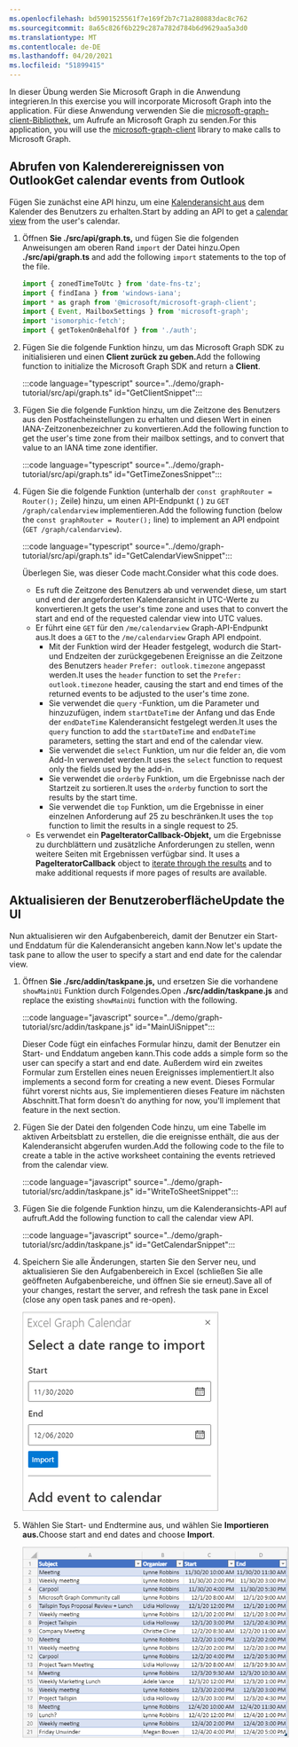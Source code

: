 ```yaml
---
ms.openlocfilehash: bd5901525561f7e169f2b7c71a280883dac8c762
ms.sourcegitcommit: 8a65c826f6b229c287a782d784b6d9629aa5a3d0
ms.translationtype: MT
ms.contentlocale: de-DE
ms.lasthandoff: 04/20/2021
ms.locfileid: "51899415"
---
```

<!-- markdownlint-disable MD002 MD041 -->

<span data-ttu-id="915ea-101">In dieser Übung werden Sie Microsoft Graph in die Anwendung integrieren.</span><span class="sxs-lookup"><span data-stu-id="915ea-101">In this exercise you will incorporate Microsoft Graph into the application.</span></span> <span data-ttu-id="915ea-102">Für diese Anwendung verwenden Sie die [microsoft-graph-client-Bibliothek,](https://github.com/microsoftgraph/msgraph-sdk-javascript) um Aufrufe an Microsoft Graph zu senden.</span><span class="sxs-lookup"><span data-stu-id="915ea-102">For this application, you will use the [microsoft-graph-client](https://github.com/microsoftgraph/msgraph-sdk-javascript) library to make calls to Microsoft Graph.</span></span>

## <a name="get-calendar-events-from-outlook"></a><span data-ttu-id="915ea-103">Abrufen von Kalenderereignissen von Outlook</span><span class="sxs-lookup"><span data-stu-id="915ea-103">Get calendar events from Outlook</span></span>

<span data-ttu-id="915ea-104">Fügen Sie zunächst eine API hinzu, um eine [Kalenderansicht aus](https://docs.microsoft.com/graph/api/user-list-calendarview) dem Kalender des Benutzers zu erhalten.</span><span class="sxs-lookup"><span data-stu-id="915ea-104">Start by adding an API to get a [calendar view](https://docs.microsoft.com/graph/api/user-list-calendarview) from the user's calendar.</span></span>

1. <span data-ttu-id="915ea-105">Öffnen **Sie ./src/api/graph.ts,** und fügen Sie die folgenden Anweisungen am oberen Rand `import` der Datei hinzu.</span><span class="sxs-lookup"><span data-stu-id="915ea-105">Open **./src/api/graph.ts** and add the following `import` statements to the top of the file.</span></span>

    ```typescript
    import { zonedTimeToUtc } from 'date-fns-tz';
    import { findIana } from 'windows-iana';
    import * as graph from '@microsoft/microsoft-graph-client';
    import { Event, MailboxSettings } from 'microsoft-graph';
    import 'isomorphic-fetch';
    import { getTokenOnBehalfOf } from './auth';
    ```

1. <span data-ttu-id="915ea-106">Fügen Sie die folgende Funktion hinzu, um das Microsoft Graph SDK zu initialisieren und einen **Client zurück zu geben.**</span><span class="sxs-lookup"><span data-stu-id="915ea-106">Add the following function to initialize the Microsoft Graph SDK and return a **Client**.</span></span>

    :::code language="typescript" source="../demo/graph-tutorial/src/api/graph.ts" id="GetClientSnippet":::

1. <span data-ttu-id="915ea-107">Fügen Sie die folgende Funktion hinzu, um die Zeitzone des Benutzers aus den Postfacheinstellungen zu erhalten und diesen Wert in einen IANA-Zeitzonenbezeichner zu konvertieren.</span><span class="sxs-lookup"><span data-stu-id="915ea-107">Add the following function to get the user's time zone from their mailbox settings, and to convert that value to an IANA time zone identifier.</span></span>

    :::code language="typescript" source="../demo/graph-tutorial/src/api/graph.ts" id="GetTimeZonesSnippet":::

1. <span data-ttu-id="915ea-108">Fügen Sie die folgende Funktion (unterhalb der `const graphRouter = Router();` Zeile) hinzu, um einen API-Endpunkt ( ) zu `GET /graph/calendarview` implementieren.</span><span class="sxs-lookup"><span data-stu-id="915ea-108">Add the following function (below the `const graphRouter = Router();` line) to implement an API endpoint (`GET /graph/calendarview`).</span></span>

    :::code language="typescript" source="../demo/graph-tutorial/src/api/graph.ts" id="GetCalendarViewSnippet":::

    <span data-ttu-id="915ea-109">Überlegen Sie, was dieser Code macht.</span><span class="sxs-lookup"><span data-stu-id="915ea-109">Consider what this code does.</span></span>

    - <span data-ttu-id="915ea-110">Es ruft die Zeitzone des Benutzers ab und verwendet diese, um start und end der angeforderten Kalenderansicht in UTC-Werte zu konvertieren.</span><span class="sxs-lookup"><span data-stu-id="915ea-110">It gets the user's time zone and uses that to convert the start and end of the requested calendar view into UTC values.</span></span>
    - <span data-ttu-id="915ea-111">Er führt eine `GET` für den `/me/calendarview` Graph-API-Endpunkt aus.</span><span class="sxs-lookup"><span data-stu-id="915ea-111">It does a `GET` to the `/me/calendarview` Graph API endpoint.</span></span>
        - <span data-ttu-id="915ea-112">Mit der Funktion wird der Header festgelegt, wodurch die Start- und Endzeiten der zurückgegebenen Ereignisse an die Zeitzone des Benutzers `header` `Prefer: outlook.timezone` angepasst werden.</span><span class="sxs-lookup"><span data-stu-id="915ea-112">It uses the `header` function to set the `Prefer: outlook.timezone` header, causing the start and end times of the returned events to be adjusted to the user's time zone.</span></span>
        - <span data-ttu-id="915ea-113">Sie verwendet die `query` -Funktion, um die Parameter und hinzuzufügen, indem `startDateTime` der Anfang und das Ende der `endDateTime` Kalenderansicht festgelegt werden.</span><span class="sxs-lookup"><span data-stu-id="915ea-113">It uses the `query` function to add the `startDateTime` and `endDateTime` parameters, setting the start and end of the calendar view.</span></span>
        - <span data-ttu-id="915ea-114">Sie verwendet die `select` Funktion, um nur die felder an, die vom Add-In verwendet werden.</span><span class="sxs-lookup"><span data-stu-id="915ea-114">It uses the `select` function to request only the fields used by the add-in.</span></span>
        - <span data-ttu-id="915ea-115">Sie verwendet die `orderby` Funktion, um die Ergebnisse nach der Startzeit zu sortieren.</span><span class="sxs-lookup"><span data-stu-id="915ea-115">It uses the `orderby` function to sort the results by the start time.</span></span>
        - <span data-ttu-id="915ea-116">Sie verwendet die `top` Funktion, um die Ergebnisse in einer einzelnen Anforderung auf 25 zu beschränken.</span><span class="sxs-lookup"><span data-stu-id="915ea-116">It uses the `top` function to limit the results in a single request to 25.</span></span>
    - <span data-ttu-id="915ea-117">Es verwendet ein **PageIteratorCallback-Objekt,** um die Ergebnisse zu durchblättern und zusätzliche Anforderungen zu stellen, wenn weitere Seiten mit Ergebnissen verfügbar sind. [](https://docs.microsoft.com/graph/sdks/paging)</span><span class="sxs-lookup"><span data-stu-id="915ea-117">It uses a **PageIteratorCallback** object to [iterate through the results](https://docs.microsoft.com/graph/sdks/paging) and to make additional requests if more pages of results are available.</span></span>

## <a name="update-the-ui"></a><span data-ttu-id="915ea-118">Aktualisieren der Benutzeroberfläche</span><span class="sxs-lookup"><span data-stu-id="915ea-118">Update the UI</span></span>

<span data-ttu-id="915ea-119">Nun aktualisieren wir den Aufgabenbereich, damit der Benutzer ein Start- und Enddatum für die Kalenderansicht angeben kann.</span><span class="sxs-lookup"><span data-stu-id="915ea-119">Now let's update the task pane to allow the user to specify a start and end date for the calendar view.</span></span>

1. <span data-ttu-id="915ea-120">Öffnen **Sie ./src/addin/taskpane.js,** und ersetzen Sie die vorhandene `showMainUi` Funktion durch Folgendes.</span><span class="sxs-lookup"><span data-stu-id="915ea-120">Open **./src/addin/taskpane.js** and replace the existing `showMainUi` function with the following.</span></span>

    :::code language="javascript" source="../demo/graph-tutorial/src/addin/taskpane.js" id="MainUiSnippet":::

    <span data-ttu-id="915ea-121">Dieser Code fügt ein einfaches Formular hinzu, damit der Benutzer ein Start- und Enddatum angeben kann.</span><span class="sxs-lookup"><span data-stu-id="915ea-121">This code adds a simple form so the user can specify a start and end date.</span></span> <span data-ttu-id="915ea-122">Außerdem wird ein zweites Formular zum Erstellen eines neuen Ereignisses implementiert.</span><span class="sxs-lookup"><span data-stu-id="915ea-122">It also implements a second form for creating a new event.</span></span> <span data-ttu-id="915ea-123">Dieses Formular führt vorerst nichts aus, Sie implementieren dieses Feature im nächsten Abschnitt.</span><span class="sxs-lookup"><span data-stu-id="915ea-123">That form doesn't do anything for now, you'll implement that feature in the next section.</span></span>

1. <span data-ttu-id="915ea-124">Fügen Sie der Datei den folgenden Code hinzu, um eine Tabelle im aktiven Arbeitsblatt zu erstellen, die die ereignisse enthält, die aus der Kalenderansicht abgerufen wurden.</span><span class="sxs-lookup"><span data-stu-id="915ea-124">Add the following code to the file to create a table in the active worksheet containing the events retrieved from the calendar view.</span></span>

    :::code language="javascript" source="../demo/graph-tutorial/src/addin/taskpane.js" id="WriteToSheetSnippet":::

1. <span data-ttu-id="915ea-125">Fügen Sie die folgende Funktion hinzu, um die Kalenderansichts-API auf aufruft.</span><span class="sxs-lookup"><span data-stu-id="915ea-125">Add the following function to call the calendar view API.</span></span>

    :::code language="javascript" source="../demo/graph-tutorial/src/addin/taskpane.js" id="GetCalendarSnippet":::

1. <span data-ttu-id="915ea-126">Speichern Sie alle Änderungen, starten Sie den Server neu, und aktualisieren Sie den Aufgabenbereich in Excel (schließen Sie alle geöffneten Aufgabenbereiche, und öffnen Sie sie erneut).</span><span class="sxs-lookup"><span data-stu-id="915ea-126">Save all of your changes, restart the server, and refresh the task pane in Excel (close any open task panes and re-open).</span></span>

    ![Screenshot des Importformulars](images/get-calendar-view-ui.png)

1. <span data-ttu-id="915ea-128">Wählen Sie Start- und Endtermine aus, und wählen Sie **Importieren aus.**</span><span class="sxs-lookup"><span data-stu-id="915ea-128">Choose start and end dates and choose **Import**.</span></span>

    ![Ein Screenshot der Tabelle mit Ereignissen](images/calendar-view-table.png)
